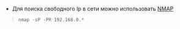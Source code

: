 - Для поиска свободного Ip в сети можно использовать [NMAP](http://nmap.org/)
>`nmap -sP -PR 192.168.0.*`